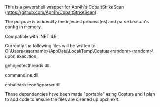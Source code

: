 This is a powershell wrapper for  Apr4h's CobaltStrikeScan (https://github.com/Apr4h/CobaltStrikeScan). 

The purpose is to identify the injected process(es) and parse beacon's config in memory. 

Compatible with .NET 4.6


Currently the following files will be written to C:\Users\<username>\AppData\Local\Temp\Costura\<random>\<random>\ upon execution:

getinjectedthreads.dll

commandline.dll

cobaltstrikeconfigparser.dll


These dependencies have been made "portable" using Costura and I plan to add code to ensure the files are cleaned up upon exit. 